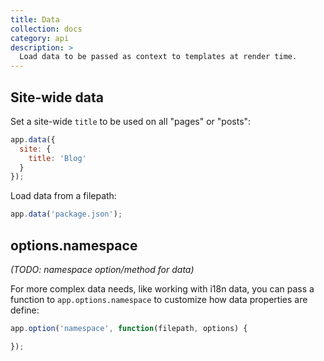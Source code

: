 ```yaml
---
title: Data
collection: docs
category: api
description: >
  Load data to be passed as context to templates at render time.
---
```


## Site-wide data

Set a site-wide `title` to be used on all "pages" or "posts":

```js
app.data({
  site: {
    title: 'Blog'
  }
});
```

Load data from a filepath:

```js
app.data('package.json');
```

## options.namespace

_(TODO: namespace option/method for data)_

For more complex data needs, like working with i18n data, you can pass a function to `app.options.namespace` to customize how data properties are define:

```js
app.option('namespace', function(filepath, options) {

});
```
